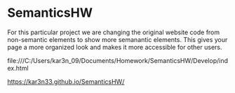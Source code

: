 # SemanticsHW

For this particular project we are changing the original website code from non-semantic elements to show more semanantic elements. This gives your page a more organized look and makes it more accessible for other users.

file:///C:/Users/kar3n_09/Documents/Homework/SemanticsHW/Develop/index.html

https://kar3n33.github.io/SemanticsHW/